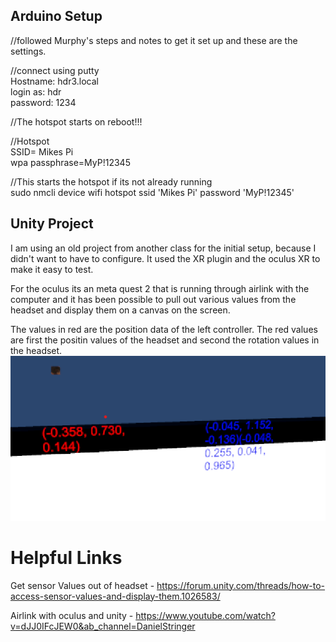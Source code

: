 ## Arduino Setup
//followed Murphy's steps and notes to get it set up and these are the settings.

//connect using putty\
Hostname: hdr3.local\
login as: hdr\
password: 1234

//The hotspot starts on reboot!!!

//Hotspot\
SSID= Mikes Pi\
wpa passphrase=MyP!12345

//This starts the hotspot if its not already running\
sudo nmcli device wifi hotspot ssid 'Mikes Pi' password 'MyP!12345'


## Unity Project
I am using an old project from another class for the initial setup, because I didn't want to have to configure. It used the XR plugin and the oculus XR to make it easy to test.

For the oculus its an meta quest 2 that is running through airlink with the computer and it has been possible to pull out various values from the headset and display them on a canvas on the screen. 

The values in red are the position data of the left controller. The red values are first the positin values of the headset and second the rotation values in the headset.
![Position and rotation values](OculusDataValues.png)


# Helpful Links
Get sensor Values out of headset - https://forum.unity.com/threads/how-to-access-sensor-values-and-display-them.1026583/

Airlink with oculus and unity - https://www.youtube.com/watch?v=dJJ0IFcJEW0&ab_channel=DanielStringer
